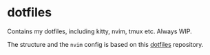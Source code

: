# dotfiles
Contains my dotfiles, including kitty, nvim, tmux etc. Always WIP.

The structure and the `nvim` config is based on this [dotfiles](https://github.com/jarlsondre/dotfiles) repository.

